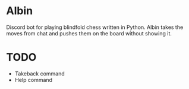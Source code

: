 # Albin

Discord bot for playing blindfold chess written in Python.
Albin takes the moves from chat and pushes them on the board without showing it.

# TODO

- Takeback command
- Help command
